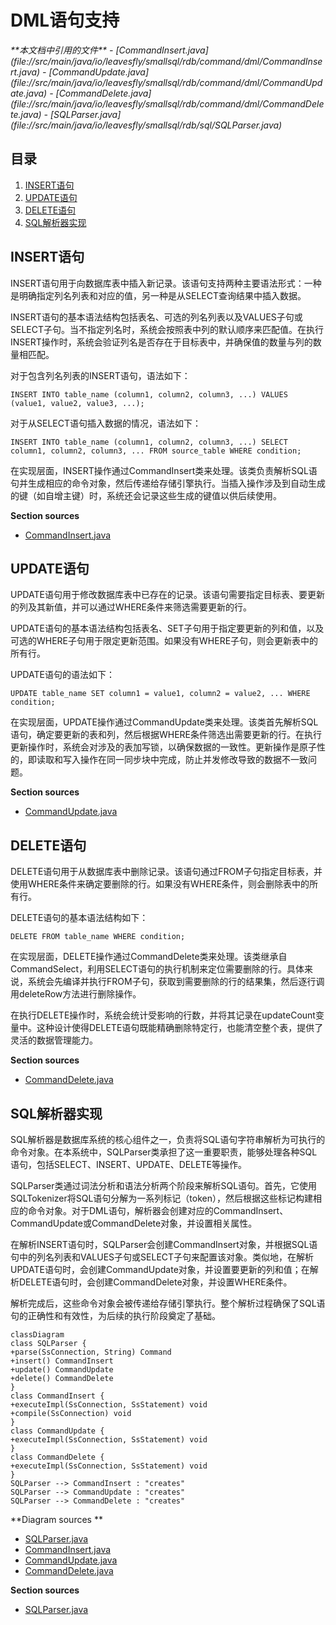 # DML语句支持

<cite>
**本文档中引用的文件**   
- [CommandInsert.java](file://src/main/java/io/leavesfly/smallsql/rdb/command/dml/CommandInsert.java)
- [CommandUpdate.java](file://src/main/java/io/leavesfly/smallsql/rdb/command/dml/CommandUpdate.java)
- [CommandDelete.java](file://src/main/java/io/leavesfly/smallsql/rdb/command/dml/CommandDelete.java)
- [SQLParser.java](file://src/main/java/io/leavesfly/smallsql/rdb/sql/SQLParser.java)
</cite>

## 目录
1. [INSERT语句](#insert语句)
2. [UPDATE语句](#update语句)
3. [DELETE语句](#delete语句)
4. [SQL解析器实现](#sql解析器实现)

## INSERT语句

INSERT语句用于向数据库表中插入新记录。该语句支持两种主要语法形式：一种是明确指定列名列表和对应的值，另一种是从SELECT查询结果中插入数据。

INSERT语句的基本语法结构包括表名、可选的列名列表以及VALUES子句或SELECT子句。当不指定列名时，系统会按照表中列的默认顺序来匹配值。在执行INSERT操作时，系统会验证列名是否存在于目标表中，并确保值的数量与列的数量相匹配。

对于包含列名列表的INSERT语句，语法如下：
```
INSERT INTO table_name (column1, column2, column3, ...) VALUES (value1, value2, value3, ...);
```

对于从SELECT语句插入数据的情况，语法如下：
```
INSERT INTO table_name (column1, column2, column3, ...) SELECT column1, column2, column3, ... FROM source_table WHERE condition;
```

在实现层面，INSERT操作通过CommandInsert类来处理。该类负责解析SQL语句并生成相应的命令对象，然后传递给存储引擎执行。当插入操作涉及到自动生成的键（如自增主键）时，系统还会记录这些生成的键值以供后续使用。

**Section sources**
- [CommandInsert.java](file://src/main/java/io/leavesfly/smallsql/rdb/command/dml/CommandInsert.java#L55-L207)

## UPDATE语句

UPDATE语句用于修改数据库表中已存在的记录。该语句需要指定目标表、要更新的列及其新值，并可以通过WHERE条件来筛选需要更新的行。

UPDATE语句的基本语法结构包括表名、SET子句用于指定要更新的列和值，以及可选的WHERE子句用于限定更新范围。如果没有WHERE子句，则会更新表中的所有行。

UPDATE语句的语法如下：
```
UPDATE table_name SET column1 = value1, column2 = value2, ... WHERE condition;
```

在实现层面，UPDATE操作通过CommandUpdate类来处理。该类首先解析SQL语句，确定要更新的表和列，然后根据WHERE条件筛选出需要更新的行。在执行更新操作时，系统会对涉及的表加写锁，以确保数据的一致性。更新操作是原子性的，即读取和写入操作在同一同步块中完成，防止并发修改导致的数据不一致问题。

**Section sources**
- [CommandUpdate.java](file://src/main/java/io/leavesfly/smallsql/rdb/command/dml/CommandUpdate.java#L49-L115)

## DELETE语句

DELETE语句用于从数据库表中删除记录。该语句通过FROM子句指定目标表，并使用WHERE条件来确定要删除的行。如果没有WHERE条件，则会删除表中的所有行。

DELETE语句的基本语法结构如下：
```
DELETE FROM table_name WHERE condition;
```

在实现层面，DELETE操作通过CommandDelete类来处理。该类继承自CommandSelect，利用SELECT语句的执行机制来定位需要删除的行。具体来说，系统会先编译并执行FROM子句，获取到需要删除的行的结果集，然后逐行调用deleteRow方法进行删除操作。

在执行DELETE操作时，系统会统计受影响的行数，并将其记录在updateCount变量中。这种设计使得DELETE语句既能精确删除特定行，也能清空整个表，提供了灵活的数据管理能力。

**Section sources**
- [CommandDelete.java](file://src/main/java/io/leavesfly/smallsql/rdb/command/dml/CommandDelete.java#L45-L65)

## SQL解析器实现

SQL解析器是数据库系统的核心组件之一，负责将SQL语句字符串解析为可执行的命令对象。在本系统中，SQLParser类承担了这一重要职责，能够处理各种SQL语句，包括SELECT、INSERT、UPDATE、DELETE等操作。

SQLParser类通过词法分析和语法分析两个阶段来解析SQL语句。首先，它使用SQLTokenizer将SQL语句分解为一系列标记（token），然后根据这些标记构建相应的命令对象。对于DML语句，解析器会创建对应的CommandInsert、CommandUpdate或CommandDelete对象，并设置相关属性。

在解析INSERT语句时，SQLParser会创建CommandInsert对象，并根据SQL语句中的列名列表和VALUES子句或SELECT子句来配置该对象。类似地，在解析UPDATE语句时，会创建CommandUpdate对象，并设置要更新的列和值；在解析DELETE语句时，会创建CommandDelete对象，并设置WHERE条件。

解析完成后，这些命令对象会被传递给存储引擎执行。整个解析过程确保了SQL语句的正确性和有效性，为后续的执行阶段奠定了基础。

```mermaid
classDiagram
class SQLParser {
+parse(SsConnection, String) Command
+insert() CommandInsert
+update() CommandUpdate
+delete() CommandDelete
}
class CommandInsert {
+executeImpl(SsConnection, SsStatement) void
+compile(SsConnection) void
}
class CommandUpdate {
+executeImpl(SsConnection, SsStatement) void
}
class CommandDelete {
+executeImpl(SsConnection, SsStatement) void
}
SQLParser --> CommandInsert : "creates"
SQLParser --> CommandUpdate : "creates"
SQLParser --> CommandDelete : "creates"
```

**Diagram sources **
- [SQLParser.java](file://src/main/java/io/leavesfly/smallsql/rdb/sql/SQLParser.java#L137-L2527)
- [CommandInsert.java](file://src/main/java/io/leavesfly/smallsql/rdb/command/dml/CommandInsert.java#L55-L207)
- [CommandUpdate.java](file://src/main/java/io/leavesfly/smallsql/rdb/command/dml/CommandUpdate.java#L49-L115)
- [CommandDelete.java](file://src/main/java/io/leavesfly/smallsql/rdb/command/dml/CommandDelete.java#L45-L65)

**Section sources**
- [SQLParser.java](file://src/main/java/io/leavesfly/smallsql/rdb/sql/SQLParser.java#L137-L2527)